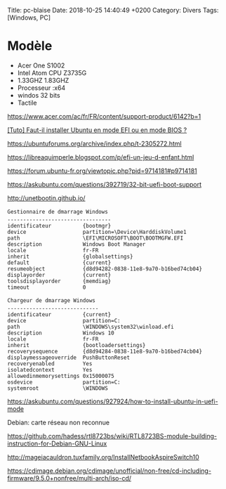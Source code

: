 Title: pc-blaise
Date: 2018-10-25 14:40:49 +0200
Category: Divers
Tags: [Windows, PC]

# Modèle

* Acer One S1002
* Intel Atom CPU Z3735G
* 1.33GHZ 1.83GHZ
* Processeur :x64
* windos 32 bits 
* Tactile

<https://www.acer.com/ac/fr/FR/content/support-product/6142?b=1>

[[Tuto] Faut-il installer Ubuntu en mode EFI ou en mode BIOS ?](https://forum.ubuntu-fr.org/viewtopic.php?id=986671)

<https://ubuntuforums.org/archive/index.php/t-2305272.html>

<https://libreaquimperle.blogspot.com/p/efi-un-jeu-d-enfant.html>

<https://forum.ubuntu-fr.org/viewtopic.php?pid=9714181#p9714181>

<https://askubuntu.com/questions/392719/32-bit-uefi-boot-support>

<http://unetbootin.github.io/>



```
Gestionnaire de dmarrage Windows
---------------------------------
identificateur          {bootmgr}
device                  partition=\Device\HarddiskVolume1
path                    \EFI\MICROSOFT\BOOT\BOOTMGFW.EFI
description             Windows Boot Manager
locale                  fr-FR
inherit                 {globalsettings}
default                 {current}
resumeobject            {d8d94282-0838-11e8-9a70-b16bed74cb04}
displayorder            {current}
toolsdisplayorder       {memdiag}
timeout                 0

Chargeur de dmarrage Windows
-----------------------------
identificateur          {current}
device                  partition=C:
path                    \WINDOWS\system32\winload.efi
description             Windows 10
locale                  fr-FR
inherit                 {bootloadersettings}
recoverysequence        {d8d94284-0838-11e8-9a70-b16bed74cb04}
displaymessageoverride  PushButtonReset
recoveryenabled         Yes
isolatedcontext         Yes
allowedinmemorysettings 0x15000075
osdevice                partition=C:
systemroot              \WINDOWS
```

<https://askubuntu.com/questions/927924/how-to-install-ubuntu-in-uefi-mode>


Debian: carte réseau non reconnue

<https://github.com/hadess/rtl8723bs/wiki/RTL8723BS-module-building-instruction-for-Debian-GNU-Linux>

<http://mageiacauldron.tuxfamily.org/InstallNetbookAspireSwitch10>

<https://cdimage.debian.org/cdimage/unofficial/non-free/cd-including-firmware/9.5.0+nonfree/multi-arch/iso-cd/>
